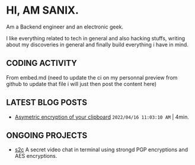 # HI, AM SANIX.

Am a Backend engineer and an electronic geek.

I like everything related to tech in general and also hacking stuffs, writing about my discoveries in general and finally build everything i have in mind.

## CODING ACTIVITY

From embed.md (need to update the ci on my personnal preview from github to update that file i will just then post the content here)

## LATEST BLOG POSTS

- [Asymetric encryption of your clipboard](/blogs/asymetric-encryption-of-your-clipboard) `2022/04/16 11:03:10 AM` | 4min.


## ONGOING PROJECTS

- [s2c](https://github.com/sanix-darker/s2c) A secret video chat in terminal using strongd PGP encryptions and AES encryptions.
